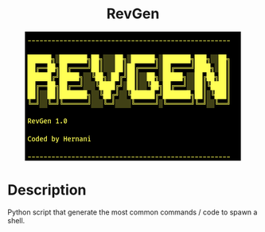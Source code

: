 <h1 align="center"> RevGen</h1>
<p align="center">
<img  src="https://github.com/xbeatzsec/RevGen/blob/main/revgen.png?raw=true" alt="logo"></p>

# Description


Python script that generate the most common commands / code to spawn a shell.
